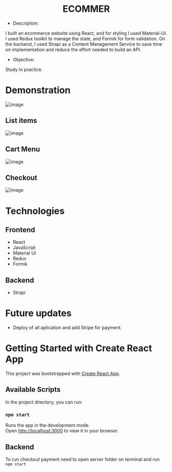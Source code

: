 <h1 align="center">ECOMMER</h1> 

- Description:

I built an ecommerce website using React, and for styling I used Material-UI. I used Redux toolkit to manage the state, and Formik for form validation.
On the backend, I used Strapi as a Content Management Service to save time on implementation and reduce the effort needed to build an API.

- Objective:

Study in practice.

# Demonstration

![image](https://user-images.githubusercontent.com/100156111/211123024-57470519-0f70-410a-8323-39b47fdc2fe4.png)

## List items

![image](https://user-images.githubusercontent.com/100156111/211123047-d0ec4705-0504-43a5-9788-25f5d380075f.png)

## Cart Menu

![image](https://user-images.githubusercontent.com/100156111/211124282-ea41a0ed-2716-4941-96f8-7d412e41c7bb.png)

## Checkout

![image](https://user-images.githubusercontent.com/100156111/211124533-c2e833a1-b53f-4fa2-8350-974e67dc8e35.png)

# Technologies

## Frontend
- React
- JavaScript
- Material UI
- Redux
- Formik

## Backend
- Strapi

# Future updates
- Deploy of all aplication and add Stripe for payment.

# Getting Started with Create React App

This project was bootstrapped with [Create React App](https://github.com/facebook/create-react-app).

## Available Scripts

In the project directory, you can run:

### `npm start`

Runs the app in the development mode.\
Open [http://localhost:3000](http://localhost:3000) to view it in your browser.

## Backend

To run checkout payment need to open server folder on terminal and run `npm start`
